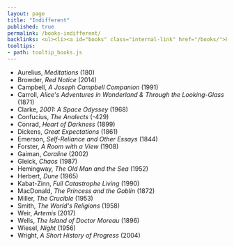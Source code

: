 ```yaml
---
layout: page
title: "Indifferent"
published: true
permalink: /books-indifferent/
backlinks: <ul><li><a id="books" class="internal-link" href="/books/">Books</a></li></ul>
tooltips: 
- path: tooltip_books.js
---
```


* Aurelius, *Meditations* (180)
* Browder, *Red Notice* (2014)
* Campbell, *A Joseph Campbell Companion* (1991)
* Carroll, *Alice's Adventures in Wonderland & Through the Looking-Glass* (1871)
* Clarke, *2001: A Space Odyssey* (1968)
* Confucius, *The Analects* (-429)
* Conrad, *Heart of Darkness* (1899)
* Dickens, *Great Expectations* (1861)
* Emerson, *Self-Reliance and Other Essays* (1844)
* Forster, *A Room with a View* (1908)
* Gaiman, *Coraline* (2002)
* Gleick, *Chaos* (1987)
* Hemingway, *The Old Man and the Sea* (1952)
* Herbert, *Dune* (1965)
* Kabat-Zinn, *Full Catastrophe Living* (1990)
* MacDonald, *The Princess and the Goblin* (1872)
* Miller, *The Crucible* (1953)
* Smith, *The World's Religions* (1958)
* Weir, *Artemis* (2017)
* Wells, *The Island of Doctor Moreau* (1896)
* Wiesel, *Night* (1956)
* Wright, *A Short History of Progress* (2004)
